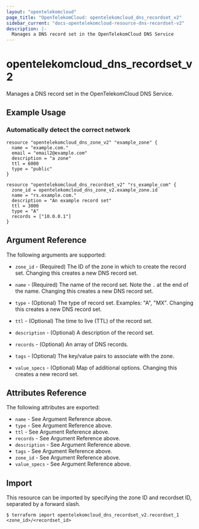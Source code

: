 ```yaml
---
layout: "opentelekomcloud"
page_title: "OpenTelekomCloud: opentelekomcloud_dns_recordset_v2"
sidebar_current: "docs-opentelekomcloud-resource-dns-recordset-v2"
description: |-
  Manages a DNS record set in the OpenTelekomCloud DNS Service
---
```


# opentelekomcloud\_dns\_recordset_v2

Manages a DNS record set in the OpenTelekomCloud DNS Service.

## Example Usage

### Automatically detect the correct network

```hcl
resource "opentelekomcloud_dns_zone_v2" "example_zone" {
  name = "example.com."
  email = "email2@example.com"
  description = "a zone"
  ttl = 6000
  type = "public"
}

resource "opentelekomcloud_dns_recordset_v2" "rs_example_com" {
  zone_id = opentelekomcloud_dns_zone_v2.example_zone.id
  name = "rs.example.com."
  description = "An example record set"
  ttl = 3000
  type = "A"
  records = ["10.0.0.1"]
}
```

## Argument Reference

The following arguments are supported:

* `zone_id` - (Required) The ID of the zone in which to create the record set.
  Changing this creates a new DNS  record set.

* `name` - (Required) The name of the record set. Note the `.` at the end of the name.
  Changing this creates a new DNS  record set.

* `type` - (Optional) The type of record set. Examples: "A", "MX".
  Changing this creates a new DNS  record set.

* `ttl` - (Optional) The time to live (TTL) of the record set.

* `description` - (Optional) A description of the  record set.

* `records` - (Optional) An array of DNS records.

* `tags` - (Optional) The key/value pairs to associate with the zone.

* `value_specs` - (Optional) Map of additional options. Changing this creates a
  new record set.

## Attributes Reference

The following attributes are exported:

* `name` - See Argument Reference above.
* `type` - See Argument Reference above.
* `ttl` - See Argument Reference above.
* `records` - See Argument Reference above.
* `description` - See Argument Reference above.
* `tags` - See Argument Reference above.
* `zone_id` - See Argument Reference above.
* `value_specs` - See Argument Reference above.

## Import

This resource can be imported by specifying the zone ID and recordset ID,
separated by a forward slash.

```
$ terraform import opentelekomcloud_dns_recordset_v2.recordset_1 <zone_id>/<recordset_id>
```
